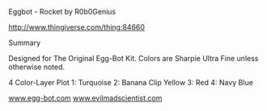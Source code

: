 Eggbot - Rocket
by R0b0Genius

http://www.thingiverse.com/thing:84660

Summary

Designed for The Original Egg-Bot Kit.
Colors are Sharpie Ultra Fine unless otherwise noted.

4 Color-Layer Plot
1: Turquoise
2: Banana Clip Yellow
3: Red
4: Navy Blue

www.egg-bot.com
www.evilmadscientist.com
